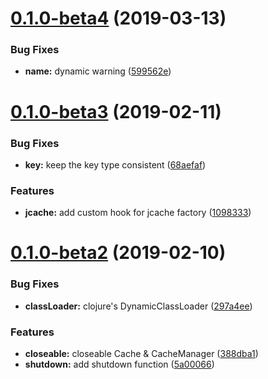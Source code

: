 # [0.1.0-beta4](https://github.com/illyasviel/sapphire/compare/v0.1.0-beta3...v0.1.0-beta4) (2019-03-13)


### Bug Fixes

* **name:** dynamic warning ([599562e](https://github.com/illyasviel/sapphire/commit/599562e))



# [0.1.0-beta3](https://github.com/illyasviel/sapphire/compare/v0.1.0-beta2...v0.1.0-beta3) (2019-02-11)


### Bug Fixes

* **key:** keep the key type consistent ([68aefaf](https://github.com/illyasviel/sapphire/commit/68aefaf))


### Features

* **jcache:** add custom hook for jcache factory ([1098333](https://github.com/illyasviel/sapphire/commit/1098333))



# [0.1.0-beta2](https://github.com/illyasviel/sapphire/compare/v0.1.0-beta1...v0.1.0-beta2) (2019-02-10)


### Bug Fixes

* **classLoader:** clojure's DynamicClassLoader ([297a4ee](https://github.com/illyasviel/sapphire/commit/297a4ee))


### Features

* **closeable:** closeable Cache & CacheManager ([388dba1](https://github.com/illyasviel/sapphire/commit/388dba1))
* **shutdown:** add shutdown function ([5a00066](https://github.com/illyasviel/sapphire/commit/5a00066))


